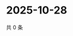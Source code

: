 # 2025-10-28

共 0 条

<!-- BEGIN ZHIHUVIDEO -->
<!-- 最后更新时间 Tue Oct 28 2025 22:12:12 GMT+0800 (China Standard Time) -->

<!-- END ZHIHUVIDEO -->
